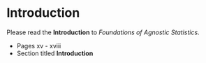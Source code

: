 # Introduction 

Please read the **Introduction** to *Foundations of Agnostic Statistics*. 

- Pages xv - xviii 
- Section titled **Introduction** 

